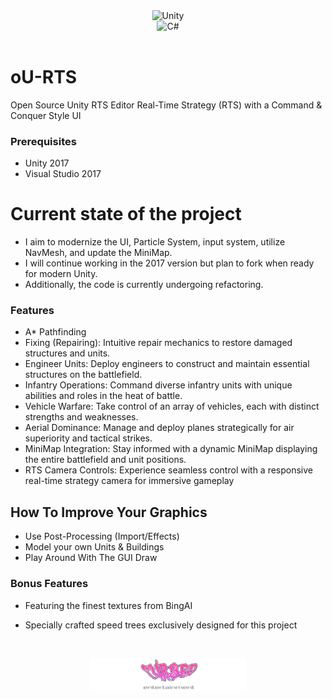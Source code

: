 <div align="center"> 
  <img alt="Unity" src="https://img.shields.io/badge/unity%20-%23323330.svg?&style=for-the-badge&logo=unity&logoColor=white"/>  
</div>
<div align="center">
  <img alt="C#" src="https://img.shields.io/badge/C%23-%23323330.svg?&style=for-the-badge&logo=csharp&logoColor=white"/> 
</div>
<br>

# oU-RTS

Open Source Unity RTS Editor
Real-Time Strategy (RTS) with a Command & Conquer Style UI
 
### Prerequisites
- Unity 2017
- Visual Studio 2017

# Current state of the project

- I aim to modernize the UI, Particle System, input system, utilize NavMesh, and update the MiniMap.
- I will continue working in the 2017 version but plan to fork when ready for modern Unity.
- Additionally, the code is currently undergoing refactoring.

### Features
- A* Pathfinding
- Fixing (Repairing): Intuitive repair mechanics to restore damaged structures and units.
- Engineer Units: Deploy engineers to construct and maintain essential structures on the battlefield.
- Infantry Operations: Command diverse infantry units with unique abilities and roles in the heat of battle.
- Vehicle Warfare: Take control of an array of vehicles, each with distinct strengths and weaknesses.
- Aerial Dominance: Manage and deploy planes strategically for air superiority and tactical strikes.
- MiniMap Integration: Stay informed with a dynamic MiniMap displaying the entire battlefield and unit positions.
- RTS Camera Controls: Experience seamless control with a responsive real-time strategy camera for immersive gameplay

## How To Improve Your Graphics
- Use Post-Processing (Import/Effects)
- Model your own Units & Buildings
- Play Around With The GUI Draw

### Bonus Features
- Featuring the finest textures from BingAI
- Specially crafted speed trees exclusively designed for this project

    <br>
<div align="center">
<a href="https://github.com/CursedPrograms" target="_blank">
    <img src="https://github.com/CursedPrograms/cursedentertainment/raw/main/images/logos/logo-wide-grey.png"
        alt="CursedEntertainment Logo" style="width:250px;">
</a>
</div>
